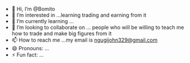 - 👋 Hi, I’m @Bomito
- 👀 I’m interested in ...learning trading and earning from it
- 🌱 I’m currently learning ...
- 💞️ I’m looking to collaborate on ... people who will be willing to teach me how to trade and make big figures from it
- 📫 How to reach me ...my email is ngugijohn329@gmail.com
- 😄 Pronouns: ...
- ⚡ Fun fact: ...

<!---
Bomito/Bomito is a ✨ special ✨ repository because its `README.md` (this file) appears on your GitHub profile.
You can click the Preview link to take a look at your changes.
--->
